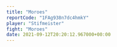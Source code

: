 ```yaml
---
title: "Moroes"
reportCode: "1FAg938n7dc4hmkY"
player: "Stifmeister"
fight: "Moroes"
date: 2021-09-12T20:20:12.967000+00:00
---
```

